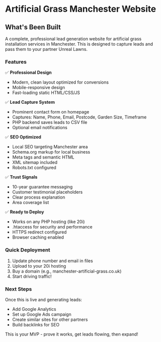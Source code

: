 # Artificial Grass Manchester Website

## What's Been Built

A complete, professional lead generation website for artificial grass installation services in Manchester. This is designed to capture leads and pass them to your partner Unreal Lawns.

### Features

✅ **Professional Design**
- Modern, clean layout optimized for conversions
- Mobile-responsive design
- Fast-loading static HTML/CSS/JS

✅ **Lead Capture System**
- Prominent contact form on homepage
- Captures: Name, Phone, Email, Postcode, Garden Size, Timeframe
- PHP backend saves leads to CSV file
- Optional email notifications

✅ **SEO Optimized**
- Local SEO targeting Manchester area
- Schema.org markup for local business
- Meta tags and semantic HTML
- XML sitemap included
- Robots.txt configured

✅ **Trust Signals**
- 10-year guarantee messaging
- Customer testimonial placeholders
- Clear process explanation
- Area coverage list

✅ **Ready to Deploy**
- Works on any PHP hosting (like 20i)
- .htaccess for security and performance
- HTTPS redirect configured
- Browser caching enabled

### Quick Deployment

1. Update phone number and email in files
2. Upload to your 20i hosting
3. Buy a domain (e.g., manchester-artificial-grass.co.uk)
4. Start driving traffic!

### Next Steps

Once this is live and generating leads:
- Add Google Analytics
- Set up Google Ads campaign
- Create similar sites for other partners
- Build backlinks for SEO

This is your MVP - prove it works, get leads flowing, then expand!